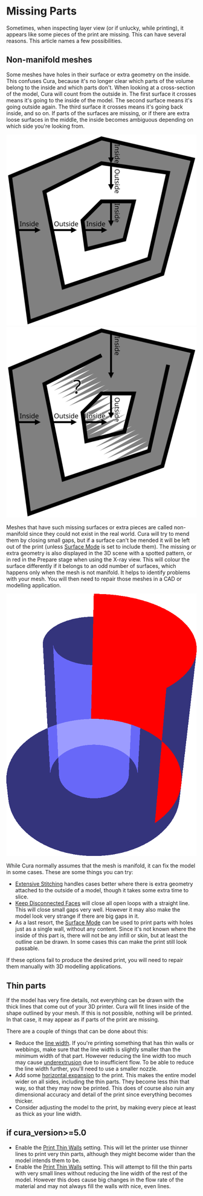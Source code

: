 Missing Parts
====
Sometimes, when inspecting layer view (or if unlucky, while printing), it appears like some pieces of the print are missing. This can have several reasons. This article names a few possibilities.

Non-manifold meshes
----
Some meshes have holes in their surface or extra geometry on the inside. This confuses Cura, because it's no longer clear which parts of the volume belong to the inside and which parts don't. When looking at a cross-section of the model, Cura will count from the outside in. The first surface it crosses means it's going to the inside of the model. The second surface means it's going outside again. The third surface it crosses means it's going back inside, and so on. If parts of the surfaces are missing, or if there are extra loose surfaces in the middle, the inside becomes ambiguous depending on which side you're looking from.

![With manifold meshes, it's clear where the inside of the model is](images/manifold_correct.svg)
![With non-manifold meshes, the volume of the mesh is ambiguous](images/manifold_incorrect.svg)

Meshes that have such missing surfaces or extra pieces are called non-manifold since they could not exist in the real world. Cura will try to mend them by closing small gaps, but if a surface can't be mended it will be left out of the print (unless [Surface Mode](magic_mesh_surface_mode.md) is set to include them). The missing or extra geometry is also displayed in the 3D scene with a spotted pattern, or in red in the Prepare stage when using the X-ray view. This will colour the surface differently if it belongs to an odd number of surfaces, which happens only when the mesh is not manifold. It helps to identify problems with your mesh. You will then need to repair those meshes in a CAD or modelling application.

![Non-manifold meshes are displayed with red parts in X-ray view](images/x_ray.png)

While Cura normally assumes that the mesh is manifold, it can fix the model in some cases. These are some things you can try:
* [Extensive Stitching](meshfix_extensive_stitching.md) handles cases better where there is extra geometry attached to the outside of a model, though it takes some extra time to slice.
* [Keep Disconnected Faces](meshfix_keep_open_polygons.md) will close all open loops with a straight line. This will close small gaps very well. However it may also make the model look very strange if there are big gaps in it.
* As a last resort, the [Surface Mode](magic_mesh_surface_mode.md) can be used to print parts with holes just as a single wall, without any content. Since it's not known where the inside of this part is, there will not be any infill or skin, but at least the outline can be drawn. In some cases this can make the print still look passable.

If these options fail to produce the desired print, you will need to repair them manually with 3D modelling applications.

Thin parts
----
If the model has very fine details, not everything can be drawn with the thick lines that come out of your 3D printer. Cura will fit lines inside of the shape outlined by your mesh. If this is not possible, nothing will be printed. In that case, it may appear as if parts of the print are missing.

There are a couple of things that can be done about this:
* Reduce the [line width](line_width.md). If you're printing something that has thin walls or webbings, make sure that the line width is slightly smaller than the minimum width of that part. However reducing the line width too much may cause [underextrusion](underextrusion.md) due to insufficient flow. To be able to reduce the line width further, you'll need to use a smaller nozzle.
* Add some [horizontal expansion](xy_offset.md) to the print. This makes the entire model wider on all sides, including the thin parts. They become less thin that way, so that they may now be printed. This does of course also ruin any dimensional accuracy and detail of the print since everything becomes thicker.
* Consider adjusting the model to the print, by making every piece at least as thick as your line width.

if cura_version>=5.0
-----

* Enable the [Print Thin Walls](fill_outline_gaps.md) setting. This will let the printer use thinner lines to print very thin parts, although they might become wider than the model intends them to be.<!--endif-->
* Enable the [Print Thin Walls](fill_outline_gaps.md) setting. This will attempt to fill the thin parts with very small lines without reducing the line width of the rest of the model. However this does cause big changes in the flow rate of the material and may not always fill the walls with nice, even lines.

